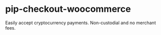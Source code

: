 # pip-checkout-woocommerce
Easily accept cryptocurrency payments. Non-custodial and no merchant fees.
